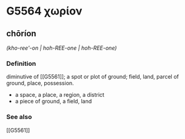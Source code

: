 # G5564 χωρίον

## chōríon

_(kho-ree'-on | hoh-REE-one | hoh-REE-one)_

### Definition

diminutive of [[G5561]]; a spot or plot of ground; field, land, parcel of ground, place, possession.

- a space, a place, a region, a district
- a piece of ground, a field, land

### See also

[[G5561]]

